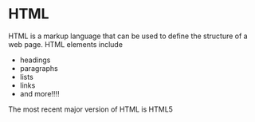 # HTML

HTML is a markup language that can be used to define the structure of a web page. HTML elements include

* headings
* paragraphs
* lists
* links
* and more!!!!

The most recent major version of HTML is HTML5